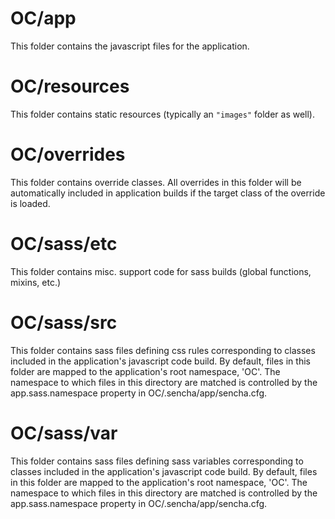 # OC/app

This folder contains the javascript files for the application.

# OC/resources

This folder contains static resources (typically an `"images"` folder as well).

# OC/overrides

This folder contains override classes. All overrides in this folder will be 
automatically included in application builds if the target class of the override
is loaded.

# OC/sass/etc

This folder contains misc. support code for sass builds (global functions, 
mixins, etc.)

# OC/sass/src

This folder contains sass files defining css rules corresponding to classes
included in the application's javascript code build.  By default, files in this 
folder are mapped to the application's root namespace, 'OC'. The
namespace to which files in this directory are matched is controlled by the
app.sass.namespace property in OC/.sencha/app/sencha.cfg. 

# OC/sass/var

This folder contains sass files defining sass variables corresponding to classes
included in the application's javascript code build.  By default, files in this 
folder are mapped to the application's root namespace, 'OC'. The
namespace to which files in this directory are matched is controlled by the
app.sass.namespace property in OC/.sencha/app/sencha.cfg. 
